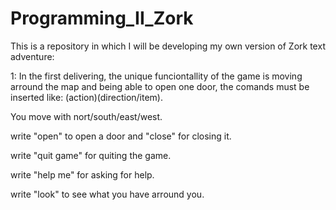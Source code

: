 # Programming_II_Zork
This is a repository in which I will be developing my own version of Zork text adventure:

1: In the first delivering, the unique funciontallity of the game is moving arround the map and being able to open one door, the comands 
must be inserted like: (action)(direction/item). 

You move with nort/south/east/west.

write "open" to open a door and "close" for closing it. 

write "quit game" for quiting the game. 

write "help me" for asking for help. 

write "look" to see what you have arround you. 
